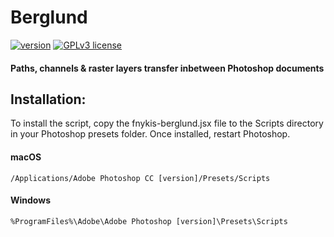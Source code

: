 # Berglund
[![version](https://img.shields.io/badge/version-0.1.3-brightgreen)](https://GitHub.com/Fnykis/Berglund/releases/) [![GPLv3 license](https://img.shields.io/badge/License-GPLv3-blue.svg)](http://perso.crans.org/besson/LICENSE.html)
#### Paths, channels & raster layers transfer inbetween Photoshop documents

## Installation:
To install the script, copy the fnykis-berglund.jsx file to the Scripts directory in your Photoshop presets folder. Once installed, restart Photoshop.

#### macOS
```
/Applications/Adobe Photoshop CC [version]/Presets/Scripts
```

#### Windows
```
%ProgramFiles%\Adobe\Adobe Photoshop [version]\Presets\Scripts
```
